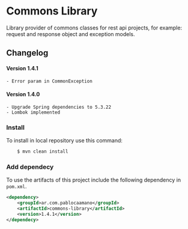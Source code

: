 # Commons Library

Library provider of commons classes for rest api projects, for example: request and response object and exception models.

## Changelog

#### Version 1.4.1
    - Error param in CommonException    

#### Version 1.4.0
    - Upgrade Spring dependencies to 5.3.22
    - Lombok implemented



### Install

To install in local repository use this command:

```bash
    $ mvn clean install
```


### Add dependecy

To use the artifacts of this project include the following dependency in `pom.xml`.

```xml
<dependency>
    <groupId>ar.com.pablocaamano</groupId>
    <artifactId>commons-library</artifactId>
    <version>1.4.1</version>
</dependecy>
```